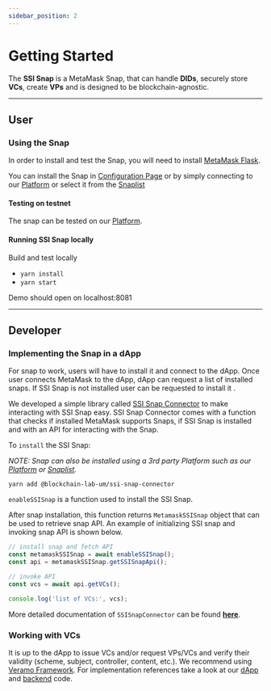 ```yaml
---
sidebar_position: 2
---
```


# Getting Started

The **SSI Snap** is a MetaMask Snap, that can handle **DIDs**, securely store **VCs**, create **VPs** and is designed to be blockchain-agnostic.

---

## User

### Using the Snap

In order to install and test the Snap, you will need to install [MetaMask Flask](https://metamask.io/flask/).

You can install the Snap in [Configuration Page](config) or by simply connecting to our [Platform](https://blockchain-lab-um.github.io/course-dapp/) or select it from the [Snaplist](https://snaplist.org/)

#### Testing on testnet

The snap can be tested on our [Platform](https://blockchain-lab-um.github.io/course-dapp/).

#### Running SSI Snap locally

Build and test locally

- `yarn install`
- `yarn start`

Demo should open on localhost:8081

---

## Developer

### Implementing the Snap in a dApp

For snap to work, users will have to install it and connect to the dApp. Once user connects MetaMask to the dApp, dApp can request a list of installed snaps. If SSI Snap is not installed user can be requested to install it .

We developed a simple library called [SSI Snap Connector](plugins/ssi-snap-connector) to make interacting with SSI Snap easy. SSI Snap Connector comes with a function that checks if installed MetaMask supports Snaps, if SSI Snap is installed and with an API for interacting with the Snap.

To `install` the SSI Snap:

_NOTE:_ _Snap can also be installed using a 3rd party Platform such as our [Platform](https://blockchain-lab-um.github.io/course-dapp/) or [Snaplist](https://snaplist.org/)._

`yarn add @blockchain-lab-um/ssi-snap-connector`

`enableSSISnap` is a function used to install the SSI Snap.

After snap installation, this function returns `MetamaskSSISnap` object that can be used to retrieve snap API.
An example of initializing SSI snap and invoking snap API is shown below.

```typescript
// install snap and fetch API
const metamaskSSISnap = await enableSSISnap();
const api = metamaskSSISnap.getSSISnapApi();

// invoke API
const vcs = await api.getVCs();

console.log('list of VCs:', vcs);
```

More detailed documentation of `SSISnapConnector` can be found **[here](plugins/ssi-snap-connector)**.

### Working with VCs

It is up to the dApp to issue VCs and/or request VPs/VCs and verify their validity (scheme, subject, controller, content, etc.). We recommend using [Veramo Framework](https://veramo.io/). For implementation references take a look at our [dApp](https://github.com/blockchain-lab-um/course-dapp) and [backend](https://github.com/blockchain-lab-um/course-backend) code.
